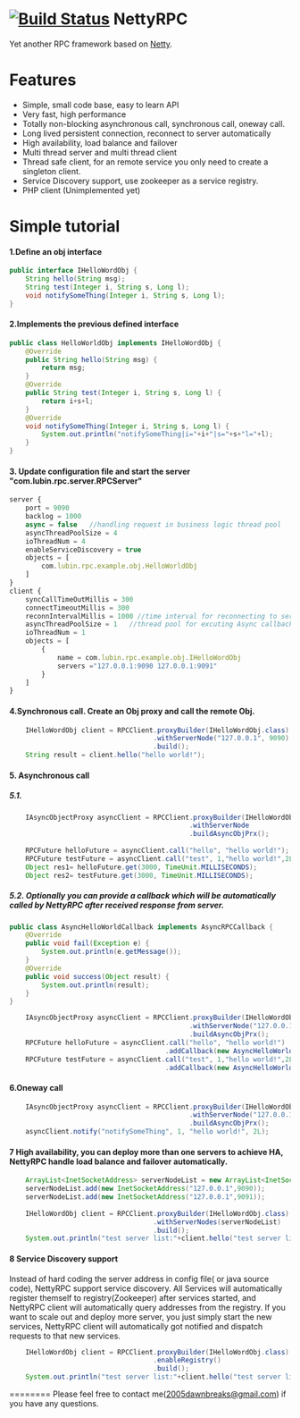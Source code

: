 [![Build Status](https://travis-ci.org/dawnbreaks/NettyRPC.png?branch=master)](https://travis-ci.org/dawnbreaks/NettyRPC)
NettyRPC
========

Yet another RPC framework based on [Netty](https://github.com/netty/netty).


Features
========

  * Simple, small code base, easy to learn API
  * Very fast, high performance
  * Totally non-blocking asynchronous call, synchronous call, oneway call.
  * Long lived persistent connection, reconnect to server automatically
  * High availability, load balance and failover 
  * Multi thread server and multi thread client
  * Thread safe client, for an remote service you only need to create a singleton client. 
  * Service Discovery support, use zookeeper as a service registry. 
  * PHP client (Unimplemented yet)  
  
Simple tutorial
========
#### 1.Define an obj interface
```java
public interface IHelloWordObj {
	String hello(String msg);
	String test(Integer i, String s, Long l);
	void notifySomeThing(Integer i, String s, Long l);
}
```
  
#### 2.Implements the previous defined interface
```java
public class HelloWorldObj implements IHelloWordObj {
	@Override
	public String hello(String msg) {
		return msg;
	}
	@Override
	public String test(Integer i, String s, Long l) {
		return i+s+l;
	}
	@Override
	void notifySomeThing(Integer i, String s, Long l) {
		System.out.println("notifySomeThing|i="+i+"|s="+s+"l="+l);
	}
}
```

#### 3. Update configuration file and start the server "com.lubin.rpc.server.RPCServer"
```javascript
server {
	port = 9090
	backlog = 1000
	async = false	//handling request in business logic thread pool
	asyncThreadPoolSize = 4
    ioThreadNum = 4
    enableServiceDiscovery = true   
	objects = [
		com.lubin.rpc.example.obj.HelloWorldObj
	]
}
client {
	syncCallTimeOutMillis = 300
	connectTimeoutMillis = 300
	reconnIntervalMillis = 1000	//time interval for reconnecting to server
	asyncThreadPoolSize = 1   //thread pool for excuting Async callback
    ioThreadNum = 1   
    objects = [ 
		{ 
			name = com.lubin.rpc.example.obj.IHelloWordObj
			servers ="127.0.0.1:9090 127.0.0.1:9091"
		}
	]
}
```


#### 4.Synchronous call. Create an Obj proxy and call the remote Obj.
```java
    IHelloWordObj client = RPCClient.proxyBuilder(IHelloWordObj.class)
    					            .withServerNode("127.0.0.1", 9090)
    					            .build();
    String result = client.hello("hello world!");
```

#### 5. Asynchronous call
##### 5.1.
```java
    IAsyncObjectProxy asyncClient = RPCClient.proxyBuilder(IHelloWordObj.class)
    					                     .withServerNode
    						                 .buildAsyncObjPrx();
    
    RPCFuture helloFuture = asyncClient.call("hello", "hello world!");
    RPCFuture testFuture = asyncClient.call("test", 1,"hello world!",2L);
    Object res1= helloFuture.get(3000, TimeUnit.MILLISECONDS);
    Object res2= testFuture.get(3000, TimeUnit.MILLISECONDS);

```
##### 5.2. Optionally you can provide a callback which will be automatically called by NettyRPC after received response from server.
```java
public class AsyncHelloWorldCallback implements AsyncRPCCallback {
	@Override
	public void fail(Exception e) {
		System.out.println(e.getMessage());
	}
	@Override
	public void success(Object result) {
		System.out.println(result);
	}
}

    IAsyncObjectProxy asyncClient = RPCClient.proxyBuilder(IHelloWordObj.class)
    						                 .withServerNode("127.0.0.1", 9090)
    					   	                 .buildAsyncObjPrx();
    RPCFuture helloFuture = asyncClient.call("hello", "hello world!")
    						           .addCallback(new AsyncHelloWorldCallback());
    RPCFuture testFuture = asyncClient.call("test", 1,"hello world!",2L)
    						           .addCallback(new AsyncHelloWorldCallback());
```

#### 6.Oneway call
```java
    IAsyncObjectProxy asyncClient = RPCClient.proxyBuilder(IHelloWordObj.class)
    						                 .withServerNode("127.0.0.1", 9090)
    						                 .buildAsyncObjPrx();
    asyncClient.notify("notifySomeThing", 1, "hello world!", 2L);
```

#### 7 High availability, you can deploy more than one servers to achieve HA, NettyRPC handle load balance and failover automatically.  
```java
    ArrayList<InetSocketAddress> serverNodeList = new ArrayList<InetSocketAddress>();
    serverNodeList.add(new InetSocketAddress("127.0.0.1",9090));
    serverNodeList.add(new InetSocketAddress("127.0.0.1",9091));
         
    IHelloWordObj client = RPCClient.proxyBuilder(IHelloWordObj.class)
    					            .withServerNodes(serverNodeList)
    					            .build();
    System.out.println("test server list:"+client.hello("test server list11"));
```

#### 8 Service Discovery support
Instead of hard coding the server address in config file( or java source code), NettyRPC support service discovery. 
All Services will automatically register themself to registry(Zookeeper) after services started,  and NettyRPC client will automatically query addresses from the registry.
If you want to scale out and deploy more server, you just simply start the new services, NettyRPC client will automatically got notified and dispatch requests to that new services.

```java
    IHelloWordObj client = RPCClient.proxyBuilder(IHelloWordObj.class)
    					            .enableRegistry()
    					            .build();
    System.out.println("test server list:"+client.hello("test server list11"));
```
========
Please feel free to contact me(2005dawnbreaks@gmail.com) if you have any questions.

